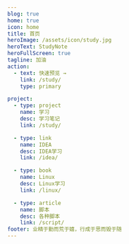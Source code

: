 ```yaml
---
blog: true
home: true
icon: home
title: 首页
heroImage: /assets/icon/study.jpg
heroText: StudyNote
heroFullScreen: true
tagline: 加油
action:
  - text: 快速预览 →
    link: /study/
    type: primary

project:
  - type: project
    name: 学习
    desc: 学习笔记
    link: /study/

  - type: link
    name: IDEA
    desc: IDEA学习
    link: /idea/

  - type: book
    name: Linux
    desc: Linux学习
    link: /linux/

  - type: article
    name: 脚本
    desc: 各种脚本
    link: /script/
footer: 业精于勤而荒于嬉，行成于思而毁于随
---
```

